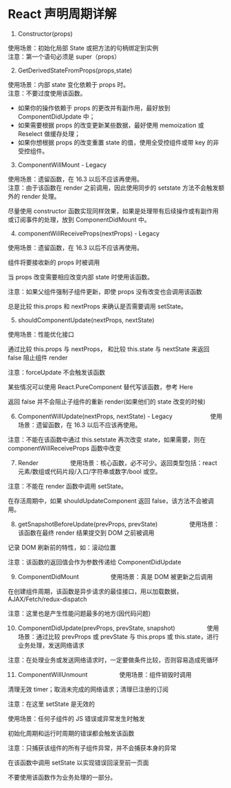 # React 声明周期详解

1. Constructor(props)

使用场景：初始化局部 State 或把方法的句柄绑定到实例  
注意：第一个语句必须是 super（props）

2. GetDerivedStateFromProps(props,state)

使用场景：内部 state 变化依赖于 props 时。  
注意：不要过度使用该函数。

* 如果你的操作依赖于 props 的更改并有副作用，最好放到 ComponentDidUpdate 中；
* 如果需要根据 props 的改变更新某些数据，最好使用 memoization 或 Reselect 做缓存处理；
* 如果你想根据 props 的改变重置 state 的值，使用全受控组件或带 key 的非受控组件。

3. ComponentWillMount - Legacy

使用场景：遗留函数，在 16.3 以后不应该再使用。  
注意：由于该函数在 render 之前调用，因此使用同步的 setstate 方法不会触发额外的 render 处理。

尽量使用 constructor 函数实现同样效果，如果是处理带有后续操作或有副作用或订阅事件的处理，放到 ComponentDidMount 中。

4. componentWillReceiveProps(nextProps) - Legacy

使用场景：遗留函数，在 16.3 以后不应该再使用。

组件将要接收新的 props 时被调用

当 props 改变需要相应改变内部 state 时使用该函数。

注意：如果父组件强制子组件更新，即使 props 没有改变也会调用该函数

总是比较 this.props 和 nextProps 来确认是否需要调用 setState。

5. shouldComponentUpdate(nextProps, nextState)

使用场景：性能优化接口

通过比较 this.props 与 nextProps， 和比较 this.state 与 nextState 来返回 false 阻止组件 render

注意：forceUpdate 不会触发该函数

某些情况可以使用 React.PureComponent 替代写该函数，参考 Here

返回 false 并不会阻止子组件的重新 render(如果他们的 state 改变的时候)

6. ComponentWillUpdate(nextProps, nextState) - Legacy
   　　　　　　使用场景：遗留函数，在 16.3 以后不应该再使用。

注意：不能在该函数中通过 this.setstate 再次改变 state，如果需要，则在 componentWillReceiveProps 函数中改变

7. Render
   　　　　　使用场景：核心函数，必不可少。返回类型包括：react 元素/数组或代码片段/入口/字符串或数字/bool 或空。

注意：不能在 render 函数中调用 setState。

在存活周期中，如果 shouldUpdateComponent 返回 false，该方法不会被调用。

8. getSnapshotBeforeUpdate(prevProps, prevState)
   　　　　　使用场景：该函数在最终 render 结果提交到 DOM 之前被调用

记录 DOM 刷新前的特性，如：滚动位置

注意：该函数的返回值会作为参数传递给 ComponentDidUpdate

9. ComponentDidMount
   　　　　　使用场景：真是 DOM 被更新之后调用

在创建组件周期，该函数是异步请求的最佳接口，用以加载数据，AJAX/Fetch/redux-dispatch

注意：这里也是产生性能问题最多的地方(因代码问题)

10. ComponentDidUpdate(prevProps, prevState, snapshot)
    　　　　　使用场景：通过比较 prevProps 或 prevState 与 this.props 或 this.state，进行业务处理，发送网络请求

注意：在处理业务或发送网络请求时，一定要做条件比较，否则容易造成死循环

11. ComponentWillUnmount
    　　　　　使用场景：组件销毁时调用

清理无效 timer；取消未完成的网络请求；清理已注册的订阅

注意：在这里 setState 是无效的

使用场景：任何子组件的 JS 错误或异常发生时触发

初始化周期和运行时周期的错误都会触发该函数

注意：只捕获该组件的所有子组件异常，并不会捕获本身的异常

在该函数中调用 setState 以实现错误回滚至前一页面

不要使用该函数作为业务处理的一部分。
